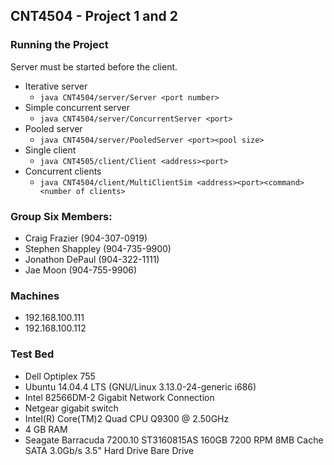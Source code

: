 ## CNT4504 - Project 1 and 2

### Running the Project
Server must be started before the client.

- Iterative server
  - `java CNT4504/server/Server <port number>`
- Simple concurrent server
  - `java CNT4504/server/ConcurrentServer <port>`
- Pooled server
  - `java CNT4504/server/PooledServer <port><pool size>`
- Single client
  - `java CNT4505/client/Client <address><port>`
- Concurrent clients
  - `java CNT4504/client/MultiClientSim <address><port><command><number of clients>`

### Group Six Members:
- Craig Frazier (904-307-0919)
- Stephen Shappley (904-735-9900)
- Jonathon DePaul (904-322-1111)
- Jae Moon (904-755-9906)

### Machines
- 192.168.100.111
- 192.168.100.112

### Test Bed
- Dell Optiplex 755
- Ubuntu 14.04.4 LTS (GNU/Linux 3.13.0-24-generic i686)
- Intel 82566DM-2 Gigabit Network Connection
- Netgear gigabit switch
- Intel(R) Core(TM)2 Quad CPU Q9300 @ 2.50GHz
- 4 GB RAM
- Seagate Barracuda 7200.10 ST3160815AS 160GB 7200 RPM 8MB Cache SATA 3.0Gb/s 3.5" Hard Drive Bare Drive
